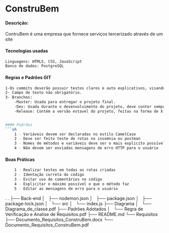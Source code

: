 # ConstruBem
#### Descrição:
ContruBem é uma empresa que fornece serviços tercerizado através de um site

#### Tecnologias usadas
```sh
Linguagens: HTML5, CSS, JavaScript
Banco de dados: PostgreSQL
```

#### Regras e Padrões GIT
```sh
1-Os commits deverão possuir textos claros e auto explicativos, visando a compreensão do que foi versionado naquele momento, não ultrapassando 50 caracteres.
2- Campo de texto não obrigatório.
3- Branches:
    -Master: Usada para entregar o projeto final.
    -Dev: Usada durante o desenvolvimento do projeto, deve conter sempre a versão mais atualizada do projeto.
    -Release: Contém a versão estavel do projeto, feitas na forma de X.X.X
```
```sh

#### Padrões
```sh
	1 - Variáveis devem ser declaradas no estilo CamelCase
	2 - Deve ser feito teste de rotas no insomnia ou postman
	3 - Nomes de métodos e variáveis deve ser o mais explicito possível
	4 - Não devem ser enviadas mensagens de erro HTTP para o usuário
```
#### Boas Práticas
```sh
	1 - Realizar testes em todas as rotas criadas
	2 - Identação correta do código
	3 - Evitar uso de comentários no código
	4 - Explicitar o máximo possível o que o método faz
	5 - Editar as mensagens de erro para o usuário
```

.
.
├── Back-end
│   ├── nodemon.json
│   ├── package.json
│   ├── package-lock.json
│   └── src
│       └── index.js
├── Diagrama
│   └── Diagrama_de_classe.pdf
├── Padrões Adotados
│   └── Regra de Verificação  e Analise de Requisitos.pdf
├── README.md
└── Requisitos
    ├── Documento_Requisitos_ConstruBem.docx
    └── Documento_Requisitos_ConstruBem.pdf

```
